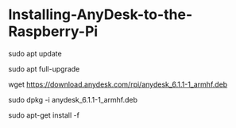 # Installing-AnyDesk-to-the-Raspberry-Pi


sudo apt update


sudo apt full-upgrade

wget https://download.anydesk.com/rpi/anydesk_6.1.1-1_armhf.deb


sudo dpkg -i anydesk_6.1.1-1_armhf.deb


sudo apt-get install -f



